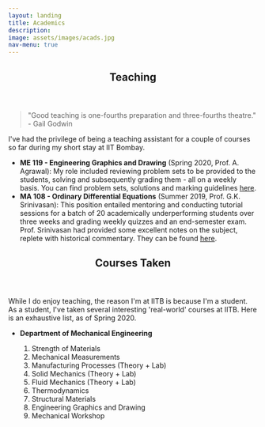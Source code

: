 ```yaml
---
layout: landing
title: Academics
description:
image: assets/images/acads.jpg
nav-menu: true
---
```


<!-- Main -->
<div id="main">

<!-- One -->
<section id="one">
	<div class="inner">
		<header class="major">
			<h2>Teaching</h2>
		</header>
		<blockquote> "Good teaching is one-fourths preparation and three-fourths theatre." - Gail Godwin
		</blockquote>
		<p> I've had the privilege of being a teaching assistant for a couple of courses so far during my short stay at IIT Bombay.
		</p>
		<ul>
			<li> <b>ME 119 - Engineering Graphics and Drawing</b> (Spring 2020, Prof. A. Agrawal): My role included reviewing problem sets to be provided to the students, solving and subsequently grading them - all on a weekly basis. You can find problem sets, solutions and marking guidelines <a href="https://drive.google.com/drive/folders/1jKxjDiQwlpewWzul_nMjll318yU8TQFn">here</a>. </li>
			<li> <b>MA 108 - Ordinary Differential Equations</b> (Summer 2019, Prof. G.K. Srinivasan): This position entailed mentoring and conducting tutorial sessions for a batch of 20 academically underperforming students over three weeks and grading weekly quizzes and an end-semester exam. Prof. Srinivasan had provided some excellent notes on the subject, replete with historical commentary. They can be found <a href="Notes.pdf">here</a>. </li>
		</ul>
	</div>
</section>

<section id="two">
	<div class="inner">
		<header class="major">
			<h2>Courses Taken</h2>
		</header>
		<p> While I do enjoy teaching, the reason I'm at IITB is because I'm a student. As a student, I've taken several interesting 'real-world' courses at IITB. Here is an exhaustive list, as of Spring 2020.
		</p>
		<ul>
			<li> <b>Department of Mechanical Engineering</b> </li>
			<ol>
				<li>Strength of Materials</li>
				<li>Mechanical Measurements</li>
				<li>Manufacturing Processes (Theory + Lab)</li>
				<li>Solid Mechanics (Theory + Lab)</li>
				<li>Fluid Mechanics (Theory + Lab)</li>
				<li>Thermodynamics</li>
				<li>Structural Materials</li>
				<li>Engineering Graphics and Drawing</li>
				<li>Mechanical Workshop</li>
		</ul>
	</div>
</section>
